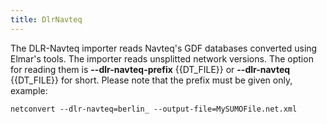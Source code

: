 ```yaml
---
title: DlrNavteq
---
```


The DLR-Navteq importer reads Navteq's GDF databases converted using
Elmar's tools. The importer reads unsplitted network versions. The
option for reading them is **--dlr-navteq-prefix** {{DT_FILE}} or **--dlr-navteq** {{DT_FILE}} for short. Please note that the prefix
must be given only, example:

```
netconvert --dlr-navteq=berlin_ --output-file=MySUMOFile.net.xml
```